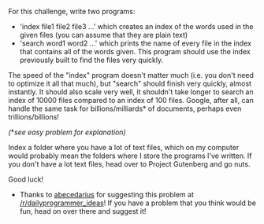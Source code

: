 

For this challenge, write two programs:

- 'index file1 file2 file3 ...' which creates an index of the words used in the given files (you can assume that they are plain text)
- 'search word1 word2 ...' which prints the name of every file in the index that contains all of the words given. This program should use the index previously built to find the files very quickly.

The speed of the "index" program doesn't matter much (i.e. you don't need to optimize it all that much), but "search" should finish very quickly, almost instantly. It should also scale very well, it shouldn't take longer to search an index of 10000 files compared to an index of 100 files. Google, after all, can handle the same task for billions/milliards\* of documents, perhaps even trillions/billions!

_(_\*_see easy problem for explanation)_

Index a folder where you have a lot of text files, which on my computer would probably mean the folders where I store the programs I've written. If you don't have a lot text files, head over to Project Gutenberg and go nuts.

Good luck!

- Thanks to [abecedarius](http://www.reddit.com/user/abecedarius) for suggesting this problem at [/r/dailyprogrammer\_ideas](/r/dailyprogrammer_ideas)! If you have a problem that you think would be fun, head on over there and suggest it!

